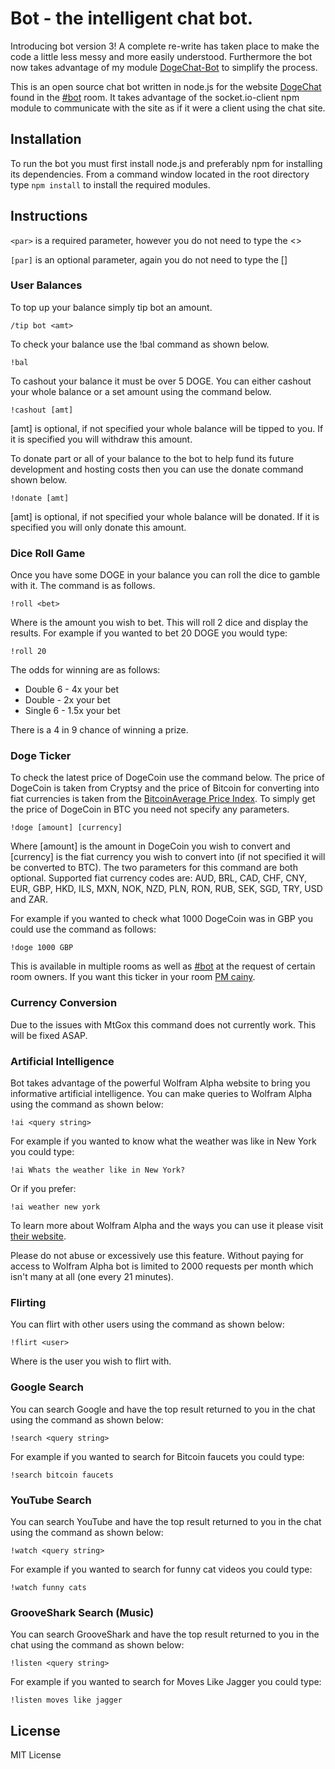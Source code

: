 Bot - the intelligent chat bot.
======

Introducing bot version 3! A complete re-write has taken place to make the code a little less messy and more easily understood. Furthermore the bot now takes advantage of my module [DogeChat-Bot](https://github.com/cainy393/DogeChat-Bot) to simplify the process.

This is an open source chat bot written in node.js for the website [DogeChat](http://dogechat.net/) found in the [#bot](http://dogechat.net/join:bot) room. It takes advantage of the socket.io-client npm module to communicate with the site as if it were a client using the chat site.

Installation
------------

To run the bot you must first install node.js and preferably npm for installing its dependencies. From a command window located in the root directory type `npm install` to install the required modules.

Instructions
------------

`<par>` is a required parameter, however you do not need to type the <>

`[par]` is an optional parameter, again you do not need to type the []

### User Balances
To top up your balance simply tip bot an amount.

    /tip bot <amt>

To check your balance use the !bal command as shown below.

    !bal

To cashout your balance it must be over 5 DOGE. You can either cashout your whole balance or a set amount using the command below.

    !cashout [amt]

[amt] is optional, if not specified your whole balance will be tipped to you. If it is specified you will withdraw this amount.

To donate part or all of your balance to the bot to help fund its future development and hosting costs then you can use the donate command shown below.

    !donate [amt]

[amt] is optional, if not specified your whole balance will be donated. If it is specified you will only donate this amount.

### Dice Roll Game

Once you have some DOGE in your balance you can roll the dice to gamble with it. The command is as follows.

    !roll <bet>

Where <bet> is the amount you wish to bet. This will roll 2 dice and display the results. For example if you wanted to bet 20 DOGE you would type:

    !roll 20

The odds for winning are as follows:

  * Double 6 - 4x your bet
  * Double - 2x your bet
  * Single 6 - 1.5x your bet

There is a 4 in 9 chance of winning a prize.

### Doge Ticker

To check the latest price of DogeCoin use the command below. The price of DogeCoin is taken from Cryptsy and the price of Bitcoin for converting into fiat currencies is taken from the [BitcoinAverage Price Index](https://bitcoinaverage.com/).
To simply get the price of DogeCoin in BTC you need not specify any parameters.

    !doge [amount] [currency]
	
Where [amount] is the amount in DogeCoin you wish to convert and [currency] is the fiat currency you wish to convert into (if not specified it will be converted to BTC). The two parameters for this command are both optional.
Supported fiat currency codes are: AUD, BRL, CAD, CHF, CNY, EUR, GBP, HKD, ILS, MXN, NOK, NZD, PLN, RON, RUB, SEK, SGD, TRY, USD and ZAR.

For example if you wanted to check what 1000 DogeCoin was in GBP you could use the command as follows:

    !doge 1000 GBP

This is available in multiple rooms as well as [#bot](http://dogechat.net/join:bot) at the request of certain room owners. If you want this ticker in your room [PM cainy](http://dogechat.net/).

### Currency Conversion

Due to the issues with MtGox this command does not currently work. This will be fixed ASAP.

### Artificial Intelligence

Bot takes advantage of the powerful Wolfram Alpha website to bring you informative artificial intelligence. You can make queries to Wolfram Alpha using the command as shown below:

    !ai <query string>

For example if you wanted to know what the weather was like in New York you could type:

    !ai Whats the weather like in New York?

Or if you prefer:

    !ai weather new york

To learn more about Wolfram Alpha and the ways you can use it please visit [their website](http://www.wolframalpha.com/).

Please do not abuse or excessively use this feature. Without paying for access to Wolfram Alpha bot is limited to 2000 requests per month which isn't many at all (one every 21 minutes). 

### Flirting

You can flirt with other users using the command as shown below:

    !flirt <user>

Where <user> is the user you wish to flirt with.

### Google Search

You can search Google and have the top result returned to you in the chat using the command as shown below:

    !search <query string>

For example if you wanted to search for Bitcoin faucets you could type:

    !search bitcoin faucets

### YouTube Search

You can search YouTube and have the top result returned to you in the chat using the command as shown below:

    !watch <query string>

For example if you wanted to search for funny cat videos you could type:

    !watch funny cats

### GrooveShark Search (Music)

You can search GrooveShark and have the top result returned to you in the chat using the command as shown below:

    !listen <query string>

For example if you wanted to search for Moves Like Jagger you could type:

    !listen moves like jagger

License
-------

MIT License
